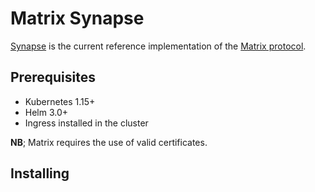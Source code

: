 Matrix Synapse
==============

[Synapse](https://github.com/matrix-org/synapse) is the current reference implementation of the [Matrix protocol](https://matrix.org).

## Prerequisites

- Kubernetes 1.15+
- Helm 3.0+
- Ingress installed in the cluster

**NB**; Matrix requires the use of valid certificates.

## Installing


